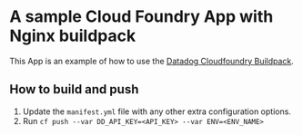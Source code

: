 # A sample Cloud Foundry App with Nginx buildpack

This App is an example of how to use the [Datadog Cloudfoundry Buildpack](https://github.com/datadog/datadog-cloudfoundry-buildpack).

## How to build and push

1. Update the `manifest.yml` file with any other extra configuration options.
2. Run `cf push --var DD_API_KEY=<API_KEY> --var ENV=<ENV_NAME>`
